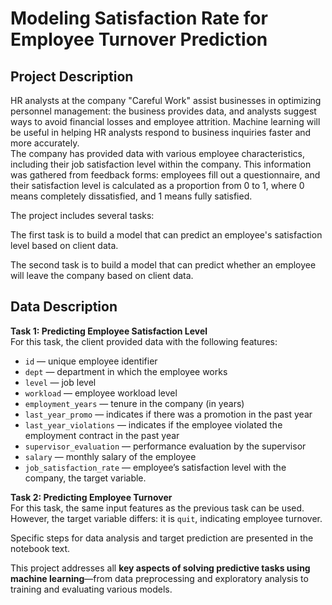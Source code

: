 # Modeling Satisfaction Rate for Employee Turnover Prediction

## Project Description

HR analysts at the company "Careful Work" assist businesses in optimizing personnel management: the business provides data, and analysts suggest ways to avoid financial losses and employee attrition. Machine learning will be useful in helping HR analysts respond to business inquiries faster and more accurately.  
The company has provided data with various employee characteristics, including their job satisfaction level within the company. This information was gathered from feedback forms: employees fill out a questionnaire, and their satisfaction level is calculated as a proportion from 0 to 1, where 0 means completely dissatisfied, and 1 means fully satisfied.

The project includes several tasks:

The first task is to build a model that can predict an employee's satisfaction level based on client data.

The second task is to build a model that can predict whether an employee will leave the company based on client data.

## Data Description
**Task 1: Predicting Employee Satisfaction Level**  
For this task, the client provided data with the following features:
- `id` — unique employee identifier  
- `dept` — department in which the employee works  
- `level` — job level  
- `workload` — employee workload level  
- `employment_years` — tenure in the company (in years)  
- `last_year_promo` — indicates if there was a promotion in the past year  
- `last_year_violations` — indicates if the employee violated the employment contract in the past year  
- `supervisor_evaluation` — performance evaluation by the supervisor  
- `salary` — monthly salary of the employee  
- `job_satisfaction_rate` — employee’s satisfaction level with the company, the target variable.

**Task 2: Predicting Employee Turnover**  
For this task, the same input features as the previous task can be used. However, the target variable differs: it is `quit`, indicating employee turnover.

Specific steps for data analysis and target prediction are presented in the notebook text.  

This project addresses all **key aspects of solving predictive tasks using machine learning**—from data preprocessing and exploratory analysis to training and evaluating various models.